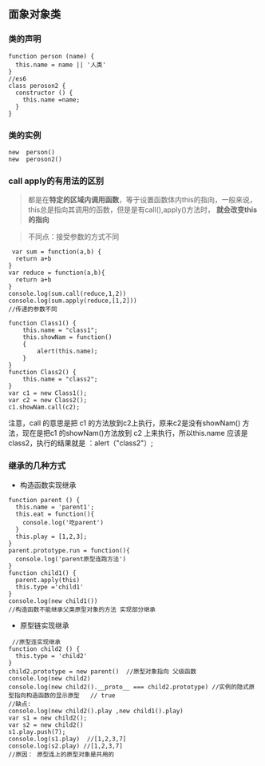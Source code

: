 ## 面象对象类
###  类的声明
```
function person (name) {
  this.name = name || '人类'
}
//es6
class peroson2 {
  constructor () {
    this.name =name;
  }
}
```
###  类的实例
```
new  person()
new  peroson2()
```
### call apply的有用法的区别
> 都是在**特定的区域内调用函数**，等于设置函数体内this的指向，一般来说，this总是指向其调用的函数，但是是有call(),apply()方法时， **就会改变this的指向**

> 不同点：接受参数的方式不同 
```
 var sum = function(a,b) {
  return a+b
}
var reduce = function(a,b){
  return a+b
}
console.log(sum.call(reduce,1,2))
console.log(sum.apply(reduce,[1,2]))
//传递的参数不同
```
```
function Class1() { 
    this.name = "class1"; 
    this.showNam = function() 
    { 
        alert(this.name); 
    } 
} 
function Class2() { 
    this.name = "class2"; 
} 
var c1 = new Class1(); 
var c2 = new Class2(); 
c1.showNam.call(c2); 
```
注意，call 的意思是把 c1 的方法放到c2上执行，原来c2是没有showNam() 方法，现在是把c1 的showNam()方法放到 c2 上来执行，所以this.name 应该是 class2，执行的结果就是 ：alert（"class2"）; 


### 继承的几种方式
- 构造函数实现继承
```
function parent () {
  this.name = 'parent1';
  this.eat = function(){
    console.log('吃parent')
  }
  this.play = [1,2,3];
}
parent.prototype.run = function(){
  console.log('parent原型连跑方法')
}
function child1() { 
  parent.apply(this)
  this.type ='child1'
}
console.log(new child1())
//构造函数不能继承父类原型对象的方法 实现部分继承
```
- 原型链实现继承
```
 //原型连实现继承
function child2 () {
  this.type = 'child2'
}
child2.prototype = new parent()  //原型对象指向 父级函数
console.log(new child2)
console.log(new child2().__proto__ === child2.prototype) //实例的隐式原型指向构造函数的显示原型   // true
//缺点: 
console.log(new child2().play ,new child1().play)
var s1 = new child2();
var s2 = new child2()
s1.play.push(7);
console.log(s1.play)  //[1,2,3,7]
console.log(s2.play) //[1,2,3,7]
//原因： 原型连上的原型对象是共用的
```